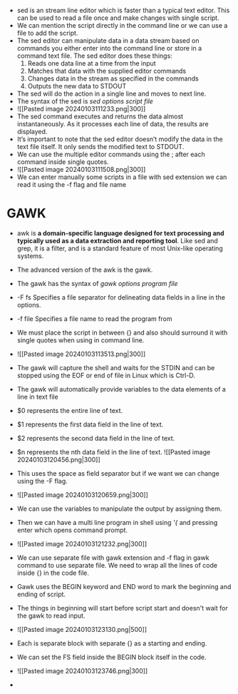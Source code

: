 * sed is an stream line editor which is faster than a typical text editor. This can be used to read a file once and make changes with single script.
* We can mention the script directly in the command line or we can use a file to add the script.
* The sed editor can manipulate data in a data stream based on commands you either enter into the command line or store in a command text file. The sed editor does these things:
	1. Reads one data line at a time from the input
	2. Matches that data with the supplied editor commands
	3. Changes data in the stream as specified in the commands
	4. Outputs the new data to STDOUT
* The sed will do the action in a single line and moves to next line.
* The syntax of the sed is *sed options script file*
* ![[Pasted image 20240103111233.png|300]]
* The sed command executes and returns the data almost instantaneously. As it processes each line of data, the results are displayed.
* It’s important to note that the sed editor doesn’t modify the data in the text file itself. It only sends the modified text to STDOUT.
* We can use the multiple editor commands using the ; after each command inside single quotes.
* ![[Pasted image 20240103111508.png|300]]
* We can enter manually some scripts in a file with sed extension we can read it using the -f flag and file name
# GAWK
* awk is **a domain-specific language designed for text processing and typically used as a data extraction and reporting tool**. Like sed and grep, it is a filter, and is a standard feature of most Unix-like operating systems.
* The advanced version of the awk is the gawk.
* The gawk has the syntax of *gawk options program file*
* -F fs Specifies a file separator for delineating data fields in a line in the options.
* -f file Specifies a file name to read the program from
* We must place the script in between {} and also should surround it with single quotes when using in command line.
* ![[Pasted image 20240103113513.png|300]]
* The gawk will capture the shell and waits for the STDIN and can be stopped using the EOF or end of file in Linux which is Ctrl-D.
* The gawk will automatically provide variables to the data elements of a line in text file
* $0 represents the entire line of text. 
* $1 represents the first data field in the line of text.
* $2 represents the second data field in the line of text.
* $n represents the nth data field in the line of text.
![[Pasted image 20240103120456.png|300]]

* This uses the space as field separator but if we want we can change using the -F flag.
* ![[Pasted image 20240103120659.png|300]]
* We can use the variables to manipulate the output by assigning them.
* Then we can have a multi line program in shell using *'{*  and pressing enter which opens command prompt.
* ![[Pasted image 20240103121232.png|300]]
* We can use separate file with gawk extension and -f flag in gawk command to use separate file. We need to wrap all the lines of code inside {} in the code file.
* Gawk uses the BEGIN keyword and END word to mark the beginning and ending of script.
* The things in beginning will start before script start and doesn't wait for the gawk to read input.
* ![[Pasted image 20240103123130.png|500]]
* Each is separate block with separate {} as a starting and ending.
* We can set the FS field inside the BEGIN block itself in the code.
* ![[Pasted image 20240103123746.png|300]]
* 